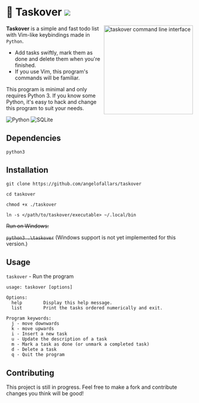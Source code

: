 # 📕 Taskover <a href="./LICENSE.md"><img src="https://img.shields.io/badge/license-MIT-blue.svg"></a>

<img src="https://i.imgur.com/PBA0LaH.png" alt="taskover command line interface" align="right" height="240px">

**Taskover** is a simple and fast todo list with Vim-like keybindings made in `Python`.

- Add tasks swiftly, mark them as done and delete them when you're finished.
- If you use Vim, this program's commands will be familiar.

This program is minimal and only requires Python 3. If you know some Python, it's easy to hack and change this program to suit your needs.

![Python](https://img.shields.io/badge/Python-3776AB?style=for-the-badge&logo=python&logoColor=white) ![SQLite](https://img.shields.io/badge/SQLite-07405E?style=for-the-badge&logo=sqlite&logoColor=white) 

## Dependencies

`python3`

## Installation

`git clone https://github.com/angelofallars/taskover`

`cd taskover`

`chmod +x ./taskover`

`ln -s </path/to/taskover/executable> ~/.local/bin`

~~Run on Windows:~~

~~`python3 .\taskover`~~ (Windows support is not yet implemented for this
        version.)

## Usage

`taskover` - Run the program

```
usage: taskover [options]

Options:
  help        Display this help message.
  list        Print the tasks ordered numerically and exit.

Program keywords:
  j - move downwards
  k - move upwards
  i - Insert a new task
  u - Update the description of a task
  m - Mark a task as done (or unmark a completed task)
  d - Delete a task
  q - Quit the program
```

## Contributing

This project is still in progress. Feel free to make a fork and contribute
changes you think will be good!
